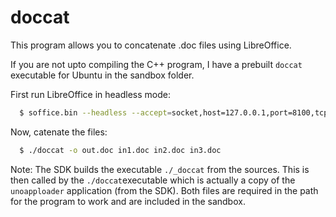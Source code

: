 # doccat
This program allows you to concatenate .doc files using LibreOffice.

If you are not upto compiling the C++ program, I have a prebuilt ```doccat```
executable for Ubuntu in the sandbox folder.

First run LibreOffice in headless mode:
```sh
  $ soffice.bin --headless --accept=socket,host=127.0.0.1,port=8100,tcpNoDelay=1;urp;
```
Now, catenate the files:
```sh
  $ ./doccat -o out.doc in1.doc in2.doc in3.doc
```

Note: The SDK builds the executable ```./_doccat``` from the sources. This is
then called by the ```./doccat```executable which is actually a copy of the
```unoapploader``` application (from the SDK). Both files are required in the
path for the program to work and are included in the sandbox.
